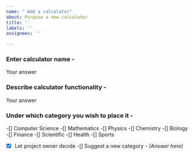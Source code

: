 ```yaml
---
name: " Add a calculator"
about: Purpose a new calculator
title: ''
labels: ''
assignees: ''

---
```


### Enter calculator name - 
Your answer

### Describe calculator functionality - 
Your answer

### Under which category you wish to place it - 
-[] Computer Science
-[] Mathematics
-[] Physics
-[] Chemistry
-[] Biology
-[] Finance
-[] Scientific
-[] Health
-[] Sports
-[x] Let project owner decide
-[] Suggest a new category - _(Answer here)_
